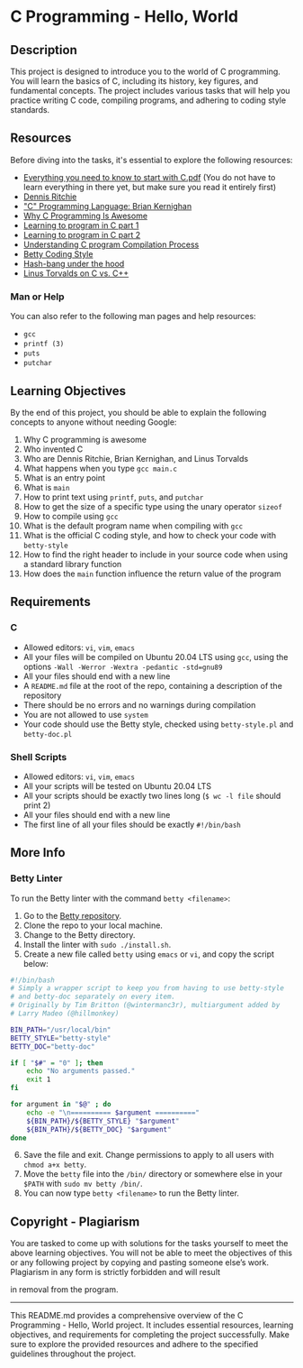 # C Programming - Hello, World

## Description
This project is designed to introduce you to the world of C programming. You will learn the basics of C, including its history, key figures, and fundamental concepts. The project includes various tasks that will help you practice writing C code, compiling programs, and adhering to coding style standards.

## Resources
Before diving into the tasks, it's essential to explore the following resources:

- [Everything you need to know to start with C.pdf](https://s3.amazonaws.com/alx-intranet.hbtn.io/uploads/misc/2022/4/e0ccf91eec6b977a9e00ed384dc285df9c2772e3.pdf?X-Amz-Algorithm=AWS4-HMAC-SHA256&X-Amz-Credential=AKIARDDGGGOUSBVO6H7D%2F20230914%2Fus-east-1%2Fs3%2Faws4_request&X-Amz-Date=20230914T215204Z&X-Amz-Expires=86400&X-Amz-SignedHeaders=host&X-Amz-Signature=e753dcc11a0bd96cd252a44f099ab351d12f0cde20ec7dec2ba0d01b6bfc2316) (You do not have to learn everything in there yet, but make sure you read it entirely first)
- [Dennis Ritchie](https://en.wikipedia.org/wiki/Dennis_Ritchie)
- ["C" Programming Language: Brian Kernighan](https://www.youtube.com/watch?v=de2Hsvxaf8M)
- [Why C Programming Is Awesome](https://www.youtube.com/watch?v=smGalmxPVYc)
- [Learning to program in C part 1](https://www.youtube.com/watch?v=rk2fK2IIiiQ)
- [Learning to program in C part 2](https://www.youtube.com/watch?v=FwpP_MsZWnU&ab_channel=JonathanEngelsma)
- [Understanding C program Compilation Process](https://www.youtube.com/watch?v=VDslRumKvRA)
- [Betty Coding Style](https://github.com/alx-tools/Betty/wiki)
- [Hash-bang under the hood]([https://example.com/hash-bang](https://twitter.com/unix_byte/status/1024147947393495040?s=21))
- [Linus Torvalds on C vs. C++](http://harmful.cat-v.org/software/c++/linus)

### Man or Help
You can also refer to the following man pages and help resources:

- `gcc`
- `printf (3)`
- `puts`
- `putchar`

## Learning Objectives
By the end of this project, you should be able to explain the following concepts to anyone without needing Google:

1. Why C programming is awesome
2. Who invented C
3. Who are Dennis Ritchie, Brian Kernighan, and Linus Torvalds
4. What happens when you type `gcc main.c`
5. What is an entry point
6. What is `main`
7. How to print text using `printf`, `puts`, and `putchar`
8. How to get the size of a specific type using the unary operator `sizeof`
9. How to compile using `gcc`
10. What is the default program name when compiling with `gcc`
11. What is the official C coding style, and how to check your code with `betty-style`
12. How to find the right header to include in your source code when using a standard library function
13. How does the `main` function influence the return value of the program

## Requirements
### C
- Allowed editors: `vi`, `vim`, `emacs`
- All your files will be compiled on Ubuntu 20.04 LTS using `gcc`, using the options `-Wall -Werror -Wextra -pedantic -std=gnu89`
- All your files should end with a new line
- A `README.md` file at the root of the repo, containing a description of the repository
- There should be no errors and no warnings during compilation
- You are not allowed to use `system`
- Your code should use the Betty style, checked using `betty-style.pl` and `betty-doc.pl`

### Shell Scripts
- Allowed editors: `vi`, `vim`, `emacs`
- All your scripts will be tested on Ubuntu 20.04 LTS
- All your scripts should be exactly two lines long (`$ wc -l file` should print 2)
- All your files should end with a new line
- The first line of all your files should be exactly `#!/bin/bash`

## More Info
### Betty Linter
To run the Betty linter with the command `betty <filename>`:

1. Go to the [Betty repository](https://example.com/betty-repo).
2. Clone the repo to your local machine.
3. Change to the Betty directory.
4. Install the linter with `sudo ./install.sh`.
5. Create a new file called `betty` using `emacs` or `vi`, and copy the script below:

```bash
#!/bin/bash
# Simply a wrapper script to keep you from having to use betty-style
# and betty-doc separately on every item.
# Originally by Tim Britton (@wintermanc3r), multiargument added by
# Larry Madeo (@hillmonkey)

BIN_PATH="/usr/local/bin"
BETTY_STYLE="betty-style"
BETTY_DOC="betty-doc"

if [ "$#" = "0" ]; then
    echo "No arguments passed."
    exit 1
fi

for argument in "$@" ; do
    echo -e "\n========== $argument =========="
    ${BIN_PATH}/${BETTY_STYLE} "$argument"
    ${BIN_PATH}/${BETTY_DOC} "$argument"
done
```

6. Save the file and exit. Change permissions to apply to all users with `chmod a+x betty`.
7. Move the `betty` file into the `/bin/` directory or somewhere else in your `$PATH` with `sudo mv betty /bin/`.
8. You can now type `betty <filename>` to run the Betty linter.

## Copyright - Plagiarism
You are tasked to come up with solutions for the tasks yourself to meet the above learning objectives. You will not be able to meet the objectives of this or any following project by copying and pasting someone else’s work. Plagiarism in any form is strictly forbidden and will result

 in removal from the program.

---

This README.md provides a comprehensive overview of the C Programming - Hello, World project. It includes essential resources, learning objectives, and requirements for completing the project successfully. Make sure to explore the provided resources and adhere to the specified guidelines throughout the project.
